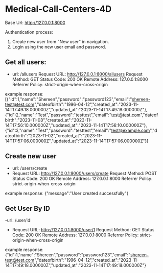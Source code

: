 # Medical-Call-Centers-4D

Base Url: http://127.0.0.1:8000

Authentication process:

1. Create new user from "New user" in navigation.
2. Login using the new user email and password.

## Get all users:
- url: /allusers
Request URL:
http://127.0.0.1:8000/allusers
Request Method:
GET
Status Code:
200 OK
Remote Address:
127.0.0.1:8000
Referrer Policy:
strict-origin-when-cross-origin

example response: 
[{"id":1,"name":"Shereen","password":"password123","email":"shereen-test@test.com","dateofbirth":"1996-04-12","created_at":"2023-11-14T17:49:18.000000Z","updated_at":"2023-11-14T17:49:18.000000Z"},{"id":2,"name":"Test","password":"testtest","email":"test@test.com","dateofbirth":"2023-11-08","created_at":"2023-11-14T17:56:10.000000Z","updated_at":"2023-11-14T17:56:10.000000Z"},{"id":3,"name":"Test","password":"testtest","email":"test@example.com","dateofbirth":"2023-11-02","created_at":"2023-11-14T17:57:06.000000Z","updated_at":"2023-11-14T17:57:06.000000Z"}]


## Create new user
- url: /users/create
- Request URL:
http://127.0.0.1:8000/users/create
Request Method:
POST
Status Code:
200 OK
Remote Address:
127.0.0.1:8000
Referrer Policy:
strict-origin-when-cross-origin

example response:
{"message":"User created successfully"}

## Get User By ID
-url: /user/id
- Request URL:
http://127.0.0.1:8000/user/1
Request Method:
GET
Status Code:
200 OK
Remote Address:
127.0.0.1:8000
Referrer Policy:
strict-origin-when-cross-origin

example response: 
{"id":1,"name":"Shereen","password":"password123","email":"shereen-test@test.com","dateofbirth":"1996-04-12","created_at":"2023-11-14T17:49:18.000000Z","updated_at":"2023-11-14T17:49:18.000000Z"}


